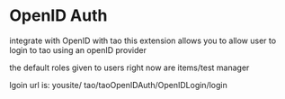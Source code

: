 OpenID Auth
============
integrate with OpenID with tao
this extension allows you to allow user to login to tao using an openID provider

the default roles given to users right now are items/test manager

lgoin url is: yousite/ tao/taoOpenIDAuth/OpenIDLogin/login